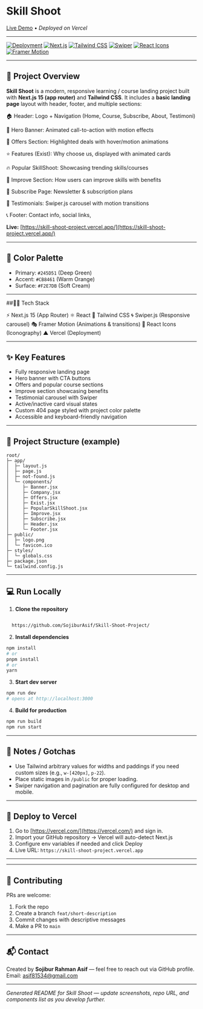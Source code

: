 # Skill Shoot

[Live Demo](https://skill-shoot-project.vercel.app/) • *Deployed on Vercel*

---

[![Deployment](https://img.shields.io/badge/Deploy-Vercel-000000?style=for-the-badge&logo=vercel)](https://skill-shoot-project.vercel.app/)
[![Next.js](https://img.shields.io/badge/Next.js-15-000000?style=flat-square&logo=next.js)](#)
[![Tailwind CSS](https://img.shields.io/badge/Tailwind-CSS-38B2AC?style=flat-square&logo=tailwindcss)](#)
[![Swiper](https://img.shields.io/badge/Swiper-Carousel-007ACC?style=flat-square)](#)
[![React Icons](https://img.shields.io/badge/React--Icons-20232A?style=flat-square&logo=react)](#)
[![Framer Motion](https://img.shields.io/badge/Framer--Motion-0055FF?style=flat-square&logo=framer)](#)


---

## 🚀 Project Overview

**Skill Shoot** is a modern, responsive learning / course landing project built with **Next.js 15 (app router)** and **Tailwind CSS**. It includes a **basic landing page** layout with header, footer, and multiple sections:

🏠 Header: Logo + Navigation (Home, Course, Subscribe, About, Testimoni)

🎯 Hero Banner: Animated call-to-action with motion effects

🎁 Offers Section: Highlighted deals with hover/motion animations

⭐ Features (Exist): Why choose us, displayed with animated cards

🔥 Popular SkillShoot: Showcasing trending skills/courses

🚀 Improve Section: How users can improve skills with benefits

💌 Subscribe Page: Newsletter & subscription plans

👥 Testimonials: Swiper.js carousel with motion transitions

📞 Footer: Contact info, social links,

**Live:** [https://skill-shoot-project.vercel.app/](https://skill-shoot-project.vercel.app/)

---

## 🎨 Color Palette

* Primary: `#245D51` (Deep Green)
* Accent: `#CB8461` (Warm Orange)
* Surface: `#F2E7DB` (Soft Cream)

---

##🧑‍💻 Tech Stack

⚡ Next.js 15 (App Router)
⚛️ React
🎨 Tailwind CSS
🌀 Swiper.js (Responsive carousel)
🎭 Framer Motion (Animations & transitions)
🎯 React Icons (Iconography)
▲ Vercel (Deployment)

---

## ✨ Key Features

* Fully responsive landing page
* Hero banner with CTA buttons
* Offers and popular course sections
* Improve section showcasing benefits
* Testimonial carousel with Swiper
* Active/inactive card visual states
* Custom 404 page styled with project color palette
* Accessible and keyboard-friendly navigation

---

## 📁 Project Structure (example)

```
root/
├─ app/
│  ├─ layout.js
│  ├─ page.js
│  ├─ not-found.js
│  └─ components/
│     ├─ Banner.jsx
│     ├─ Company.jsx
│     ├─ Offers.jsx
│     ├─ Exist.jsx
│     ├─ PopularSkillShoot.jsx
│     ├─ Improve.jsx
│     ├─ Subscribe.jsx
│     ├─ Header.jsx
│     └─ Footer.jsx
├─ public/
│  ├─ logo.png
│  └─ favicon.ico
├─ styles/
│  └─ globals.css
├─ package.json
└─ tailwind.config.js
```

---

## 💻 Run Locally

1. **Clone the repository**
```bash

  https://github.com/SojiburAsif/Skill-Shoot-Project/ 

```

2. **Install dependencies**

```bash
npm install
# or
pnpm install
# or
yarn
```

3. **Start dev server**

```bash
npm run dev
# opens at http://localhost:3000
```

4. **Build for production**

```bash
npm run build
npm run start
```

---

## 🔧 Notes / Gotchas

* Use Tailwind arbitrary values for widths and paddings if you need custom sizes (e.g., `w-[420px]`, `p-22`).
* Place static images in `/public` for proper loading.
* Swiper navigation and pagination are fully configured for desktop and mobile.

---

## 🛫 Deploy to Vercel

1. Go to [https://vercel.com/](https://vercel.com/) and sign in.
2. Import your GitHub repository → Vercel will auto-detect Next.js
3. Configure env variables if needed and click Deploy
4. Live URL: `https://skill-shoot-project.vercel.app`

---




---

## 🤝 Contributing

PRs are welcome:

1. Fork the repo
2. Create a branch `feat/short-description`
3. Commit changes with descriptive messages
4. Make a PR to `main`

---

## 📬 Contact

Created by **Sojibur Rahman Asif** — feel free to reach out via GitHub profile.
Email: asif81534@gmail.com

---



*Generated README for Skill Shoot — update screenshots, repo URL, and components list as you develop further.*
